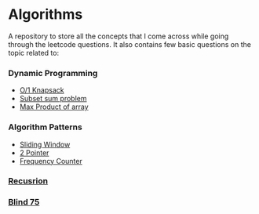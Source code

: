 # Algorithms
A  repository to store all the concepts that I come across while going through the leetcode questions.
It also contains few basic questions on the topic related to:

### Dynamic Programming
* [O/1 Knapsack](./Dynamic_Prog/knapsack.js)
* [Subset sum problem](./Dynamic_Prog/subSetProb.js)
* [Max Product of array](./Dynamic_Prog/subSetProb.js)
### Algorithm Patterns
* [Sliding Window](./Patterns/SlidingWindow_Pattern)
* [2 Pointer](./Patterns/Multiple_Pointer)
* [Frequency Counter](./Patterns/Frequency_Counter)

### [Recusrion](./Recursion)

### [Blind 75](./Blind75)
